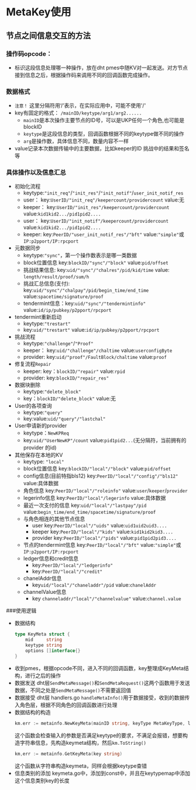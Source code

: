 # MetaKey使用
## 节点之间信息交互的方法


### 操作码opcode：
  + 标识这段信息处理哪一种操作，放在dht pmes中随KV对一起发送。对方节点接到信息之后，根据操作码来调用不同的回调函数完成操作。


### 数据格式
  + `注意！` 这里分隔符用‘/’表示，在实际应用中，可能不使用'/'
  + key有固定的格式： `/mainID/keytype/arg1/arg2......`
    + `mainID`是本次操作主要节点的ID号，可以是UKP任何一个角色,也可能是blockID
    + `keytype`是这段信息的类型，回调函数根据不同的keytype做不同的操作
    + `arg`是操作数，具体信息不同，数量内容不一样
  + value记录本次数据传输中的主要数据，比如keeper的ID 挑战中的结果和签名等


### 具体操作以及信息汇总
  +  初始化流程
     +  keytype:`"init_req"`/`"init_res"`/`"init_notif"`/`user_init_notif_res`
     +  user： key:`UserID/"init_req"/keepercount/providercount` value:无
     +  keeper： key:`UserID/"init_res"/keepercount/providercount` value:`kid1kid2.../pid1pid2....`
     +  user： key:`UserID/"init_notif"/keepercount/providercount` value:`kid1kid2.../pid1pid2....`
     +  keeper: key:`PeerID/"user_init_notif_res"/"bft"` value:`"simple"`或`IP:p2pport/IP:rpcport`
  + 元数据同步
    + keytype:`"sync"`，第一个操作数表示是哪一类数据
    + block位置信息 key:`blockID/"sync"/"block"` value:`pid/offset`
    + 挑战结果信息: key:`uid/"sync"/"chalres"/pid/kid/time` value: `length/result/proof/sum/h`
    + 挑战汇总信息(支付): key:`uid/"sync"/"chalpay"/pid/begin_time/end_time` value:`spacetime/signature/proof`
    + tendermint信息：key:`uid/"sync"/"tendermintinfo"` value:`id/ip/pubkey/p2pport/rpcport`
  + tendermint重新启动
    + keytype:`"trestart"`
    + key:`uid/"trestart"` value:`id/ip/pubkey/p2pport/rpcport`
  + 挑战流程
    + keytype:`"challenge"`/`"Proof"`
    + keeper： key:`uid/"challenge"/chaltime` value:`userconfigByte`
    + provider: key:`uid/"proof"/FaultBlock/chaltime` value:`proof`
  + 修复流程`Repair`
    + keeper: key：`blockID/"repair"` value:`rpid`
    + provider: key:`blockID/"repair_res"`
  + 数据块删除
    + keytype:`"delete_block"`
    + key：`blockID/"delete_block"` value:无
  + User的各项查询
    + keytype:`"query"`
    + key:value:`uid/"query"/"lastchal"`
  + User申请新的provider
    + keytype：`NewKPReq`
    + key:`uid/"UserNewKP"/count` value:`pid1pid2...`(无分隔符，当前拥有的provider 的id)
  + 其他保存在本地的KV
    + keytype: `"local"`
    + block位置信息 key:`blockID/"local"/"block"` value:`pid/offset`
    + config信息(目前特指bls12) key:`PeerID/"local"/"config"/"bls12"` value:具体数据
    + 角色信息 key:`PeerID/"local"/"roleinfo"` value:`user`/`keeper`/`provider`
    + legerinfo信息 key:`PeerID/"local"/legerinfo` value:具体数据
    + 最近一次支付的信息 key:`uid/"local"/"lastpay"/pid` value:`begin_time/end_time/spacetime/signature/proof`
    + 与角色相连的其他节点信息 
      + user key:`PeerID/"local"/"uids"` value:`uid1uid2uid3....`
      + keeper key:`PeerID/"local"/"kids"` value:`kid1kid2kid3....`
      + provider key:`PeerID/"local"/"pids"` value:`pid1pid2pid3....`
    + 节点的tendermint信息 key:`PeerID/"local"/"bft"` value:`"simple"`或`IP:p2pport/IP:rpcport`
    + ledger信息和credit信息
      + key:`PeerID/"local"/"ledgerinfo"`
      + key:`PeerID/"local"/"credit"`
    + chanelAddr信息
      + key`uid/"local"/"chaneladdr"/pid` value:`chanelAddr`
    + channelValue信息
      + key `channeladdr/"local"/"channelvalue"` value:`channel.value`


###使用逻辑
  + 数据结构
    ```go
    type KeyMeta struct {
        mid     string 
        keytype string
        options []interface{}
    }
    ```
  + 收到pmes，根据opcode不同，进入不同的回调函数，key整理成KeyMeta结构，进行之后的操作
  + 数据发送
    dht层`SendMetaMessage()`和`SendMetaRequest()`这两个函数用于发送数据，不同之处是`SendMetaMessage()`不需要返回值
  + 数据接受
    dht层 handlers.go `handleMetaInfo()`用于数据接受，收到的数据传入角色层，根据不同角色的回调函数进行处理
  + 数据结构的构造
    ```go
    km.err := metainfo.NewKeyMeta(mainID string, keyType MetaKeyType, listOptions ...string)
    ```
    这个函数会检查输入的参数是否满足keytype的要求，不满足会报错，想要构造字符串信息，先构造keymeta结构，然后`km.ToString()`
    ```go
    km,err := metainfo.GetKeyMeta(key string)
    ```
    这个函数从字符串构造keymeta，同样会根据keytype查错
  + 信息类别的添加
    keymeta.go中，添加到const中，并且在keytypemap中添加这个信息类别key的长度